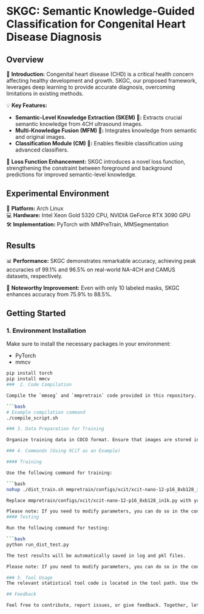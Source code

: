 # SKGC: Semantic Knowledge-Guided Classification for Congenital Heart Disease Diagnosis

## Overview

🚀 **Introduction:** Congenital heart disease (CHD) is a critical health concern affecting healthy development and growth. SKGC, our proposed framework, leverages deep learning to provide accurate diagnosis, overcoming limitations in existing methods.

💡 **Key Features:**
- **Semantic-Level Knowledge Extraction (SKEM) 🧠:** Extracts crucial semantic knowledge from 4CH ultrasound images.
- **Multi-Knowledge Fusion (MFM) 🔄:** Integrates knowledge from semantic and original images.
- **Classification Module (CM) 🤖:** Enables flexible classification using advanced classifiers.

🎯 **Loss Function Enhancement:** SKGC introduces a novel loss function, strengthening the constraint between foreground and background predictions for improved semantic-level knowledge.

## Experimental Environment

🔧 **Platform:** Arch Linux  
💻 **Hardware:** Intel Xeon Gold 5320 CPU, NVIDIA GeForce RTX 3090 GPU  
🛠️ **Implementation:** PyTorch with MMPreTrain, MMSegmentation

## Results

📊 **Performance:** SKGC demonstrates remarkable accuracy, achieving peak accuracies of 99.1% and 96.5% on real-world NA-4CH and CAMUS datasets, respectively.

🌟 **Noteworthy Improvement:** Even with only 10 labeled masks, SKGC enhances accuracy from 75.9% to 88.5%.

## Getting Started

### 1. Environment Installation

Make sure to install the necessary packages in your environment:
- PyTorch
- mmcv

```bash
pip install torch
pip install mmcv
###  2. Code Compilation

Compile the `mmseg` and `mmpretrain` code provided in this repository. Note that these codes are modified from the official ones. Use the provided compilation script or follow the instructions in the repository.

```bash
# Example compilation command
./compile_script.sh

### 3. Data Preparation for Training

Organize training data in COCO format. Ensure that images are stored in different folders based on their categories.

### 4. Commands (Using XCiT as an Example)

#### Training

Use the following command for training:

```bash
nohup ./dist_train.sh mmpretrain/configs/xcit/xcit-nano-12-p16_8xb128_in1k.py gpunum --work-dir yourworkpath >yourlogpath  2>&1 &

Replace mmpretrain/configs/xcit/xcit-nano-12-p16_8xb128_in1k.py with your chosen configuration file, gpunum with the number of GPUs you want to use, yourworkpath with the path where you want to save the training results, and yourlogpath with the path to save the training logs.

Please note: If you need to modify parameters, you can do so in the configuration files.
#### Testing

Run the following command for testing:

```bash
python run_dist_test.py

The test results will be automatically saved in log and pkl files.

Please note: If you need to modify parameters, you can do so in the configuration files.

### 5. Tool Usage
The relevant statistical tool code is located in the tool path. Use the tools as needed.

## Feedback

Feel free to contribute, report issues, or give feedback. Together, let's advance CHD diagnosis using state-of-the-art technology!

